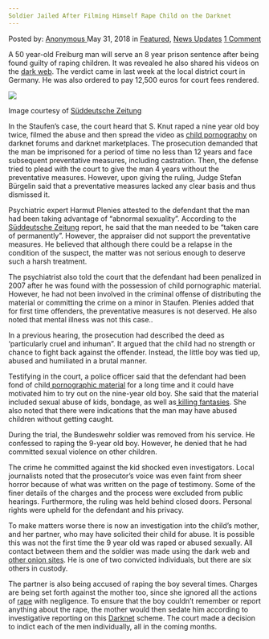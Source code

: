 ```yaml
---
Soldier Jailed After Filming Himself Rape Child on the Darknet
---
```

<article class="post-listing post-25882 post type-post status-publish format-standard has-post-thumbnail hentry category-deepdot-news category-news-updates tag-child tag-darknet tag-filming tag-jailed tag-rape tag-soldier">
    <div class="post-inner">
    <p class="post-meta">
    <span>Posted by: <a href="https://www.deepdotweb.com/author/anony/" title="">Anonymous </a></span>
    <span>May 31, 2018</span>
    <span>in <a href="https://www.deepdotweb.com/category/deepdot-news/" rel="category tag">Featured</a>, <a href="https://www.deepdotweb.com/category/news-updates/" rel="category tag">News Updates</a></span>
    <span><a href="https://www.deepdotweb.com/2018/05/31/soldier-jailed-after-filming-himself-rape-child-on-the-darknet/#comments">1 Comment</a></span>
    </p>
    <div class="clear"></div>
    <div class="entry">
    <p>A 50 year-old Freiburg man will serve an 8 year prison sentence after being found guilty of raping children. It was revealed he also shared his videos on the <a href="https://www.deepdotweb.com/tag/dark/">dark web</a>. The verdict came in last week at the local district court in Germany. He was also ordered to pay 12,500 euros for court fees rendered.</p>
    <p><img class="wp-image-25888" src="https://www.deepdotweb.com/wp-content/uploads/2018/05/word-image-66.jpeg" srcset="https://www.deepdotweb.com/wp-content/uploads/2018/05/word-image-66.jpeg 640w, https://www.deepdotweb.com/wp-content/uploads/2018/05/word-image-66-300x169.jpeg 300w" sizes="(max-width: 640px) 100vw, 640px" /></p>
    <p>Image courtesy of <a href="http://www.sueddeutsche.de/panorama/kindesmissbrauch-in-staufen-acht-jahre-haft-fuer-zweiten-angeklagten-1.3981867">Süddeutsche Zeitung</a></p>
    <p>In the Staufen’s case, the court heard that S. Knut raped a nine year old boy twice, filmed the abuse and then spread the video as <a href="https://www.deepdotweb.com/tag/pornography/">child pornography</a> on darknet forums and darknet marketplaces. The prosecution demanded that the man be imprisoned for a period of time no less than 12 years and face subsequent preventative measures, including castration. Then, the defense tried to plead with the court to give the man 4 years without the preventative measures. However, upon giving the ruling, Judge Stefan Bürgelin said that a preventative measures lacked any clear basis and thus dismissed it.</p>
    <p>Psychiatric expert Harmut Plenies attested to the defendant that the man had been taking advantage of “abnormal sexuality”. According to the <a href="http://www.sueddeutsche.de/panorama/kindesmissbrauch-in-staufen-acht-jahre-haft-fuer-zweiten-angeklagten-1.3981867">Süddeutsche Zeitung</a> report, he said that the man needed to be “taken care of permanently”. However, the appraiser did not support the preventative measures. He believed that although there could be a relapse in the condition of the suspect, the matter was not serious enough to deserve such a harsh treatment.</p>
    <p>The psychiatrist also told the court that the defendant had been penalized in 2007 after he was found with the possession of child pornographic material. However, he had not been involved in the criminal offense of distributing the material or committing the crime on a minor in Staufen. Plenies added that for first time offenders, the preventative measures is not deserved. He also noted that mental illness was not this case..</p>
    <p>In a previous hearing, the prosecution had described the deed as ‘particularly cruel and inhuman”. It argued that the child had no strength or chance to fight back against the offender. Instead, the little boy was tied up, abused and humiliated in a brutal manner.</p>
    <p>Testifying in the court, a police officer said that the defendant had been fond of child<a href="https://www.deepdotweb.com/tag/porn/"> pornographic material</a> for a long time and it could have motivated him to try out on the nine-year old boy. She said that the material included sexual abuse of kids, bondage, as well as<a href="https://www.deepdotweb.com/tag/killing/"> killing fantasies</a>. She also noted that there were indications that the man may have abused children without getting caught.</p>
    <p>During the trial, the Bundeswehr soldier was removed from his service. He confessed to raping the 9-year old boy. However, he denied that he had committed sexual violence on other children.</p>
    <p>The crime he committed against the kid shocked even investigators. Local journalists noted that the prosecutor’s voice was even faint from sheer horror because of what was written on the page of testimony. Some of the finer details of the charges and the process were excluded from public hearings. Furthermore, the ruling was held behind closed doors. Personal rights were upheld for the defendant and his privacy.</p>
    <p>To make matters worse there is now an investigation into the child’s mother, and her partner, who may have solicited their child for abuse. It is possible this was not the first time the 9 year old was raped or abused sexually. All contact between them and the soldier was made using the dark web and <a href="https://www.deepdotweb.com/how-to-access-onion-sites/">other onion sites</a>. He is one of two convicted individuals, but there are six others in custody.</p>
    <p>The partner is also being accused of raping the boy several times. Charges are being set forth against the mother too, since she ignored all the actions of <a href="https://www.deepdotweb.com/tag/rape/">rape</a> with negligence. To ensure that the boy couldn’t remember or report anything about the rape, the mother would then sedate him according to investigative reporting on this <a href="https://www.deepdotweb.com/tag/darknet/">Darknet</a> scheme. The court made a decision to indict each of the men individually, all in the coming months.</p>
    <p>&nbsp;</p>
    </div>
    <span style="display:none"><a href="https://www.deepdotweb.com/tag/child/" rel="tag">child</a> <a href="https://www.deepdotweb.com/tag/darknet/" rel="tag">darknet</a> <a href="https://www.deepdotweb.com/tag/filming/" rel="tag">filming</a> <a href="https://www.deepdotweb.com/tag/jailed/" rel="tag">jailed</a> <a href="https://www.deepdotweb.com/tag/rape/" rel="tag">rape</a> <a href="https://www.deepdotweb.com/tag/soldier/" rel="tag">soldier</a></span> <span style="display:none" class="updated">2018-05-31</span>
    <div style="display:none" class="vcard author" itemprop="author" itemscope itemtype="http://schema.org/Person"><strong class="fn" itemprop="name"><a href="https://www.deepdotweb.com/author/anony/" title="Posts by Anonymous" rel="author">Anonymous</a></strong></div>
    </div>
</article>

